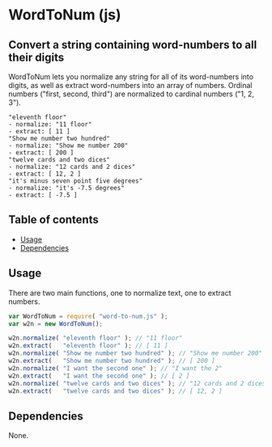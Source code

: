 # WordToNum (js)

## Convert a string containing word-numbers to all their digits
WordToNum lets you normalize any string for all of its word-numbers into
digits, as well as extract word-numbers into an array of numbers.
Ordinal numbers ("first, second, third") are normalized to cardinal numbers
("1, 2, 3").

```
"eleventh floor"
- normalize: "11 floor"
- extract: [ 11 ]
"Show me number two hundred"
- normalize: "Show me number 200"
- extract: [ 200 ]
"twelve cards and two dices"
- normalize: "12 cards and 2 dices"
- extract: [ 12, 2 ]
"it's minus seven point five degrees"
- normalize: "it's -7.5 degrees"
- extract: [ -7.5 ]
```

## Table of contents

- [Usage](#usage)
- [Dependencies](#dependencies)

## Usage
There are two main functions, one to normalize text, one to extract numbers.

```js
var WordToNum = require( "word-to-num.js" );
var w2n = new WordToNum();

w2n.normalize( "eleventh floor" ); // "11 floor"
w2n.extract(   "eleventh floor" ); // [ 11 ]
w2n.normalize( "Show me number two hundred" ); // "Show me number 200"
w2n.extract(   "Show me number two hundred" ); // [ 200 ]
w2n.normalize( "I want the second one" ); // "I want the 2"
w2n.extract(   "I want the second one" ); // [ 2 ]
w2n.normalize( "twelve cards and two dices" ); // "12 cards and 2 dices"
w2n.extract(   "twelve cards and two dices" ); // [ 12, 2 ]
```

## Dependencies
None.

